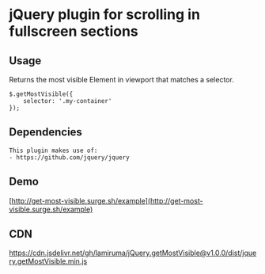 # jQuery plugin for scrolling in fullscreen sections

## Usage

Returns the most visible Element in viewport that matches a selector.

    $.getMostVisible({
        selector: '.my-container'
    });

## Dependencies
    This plugin makes use of:
    - https://github.com/jquery/jquery

## Demo
[http://get-most-visible.surge.sh/example](http://get-most-visible.surge.sh/example)

## CDN
https://cdn.jsdelivr.net/gh/lamiruma/jQuery.getMostVisible@v1.0.0/dist/jquery.getMostVisible.min.js
